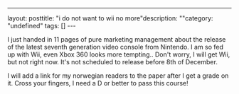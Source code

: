 --- 
layout: posttitle: "i do not want to wii no more"description: ""category: "undefined" tags: [] --- <p>I just handed in 11 pages of pure marketing management about the release of the latest seventh generation video console from Nintendo. I am so fed up with Wii, even Xbox 360 looks more tempting.. Don't worry, I will get Wii, but not right now. It's not scheduled to release before 8th of December.</p> <p>I will add a link for my norwegian readers to the paper after I get a grade on it. Cross your fingers, I need a D or better to pass this course!</p>